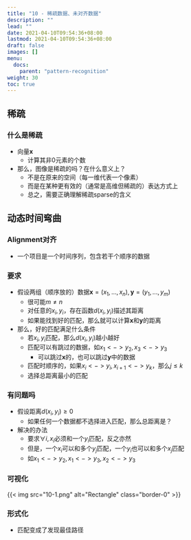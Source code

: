 ```yaml
---
title: "10 - 稀疏数据、未对齐数据"
description: ""
lead: ""
date: 2021-04-10T09:54:36+08:00
lastmod: 2021-04-10T09:54:36+08:00
draft: false
images: []
menu: 
  docs:
    parent: "pattern-recognition"
weight: 30
toc: true
---
```


## 稀疏

### 什么是稀疏

+ 向量$\boldsymbol{x}$
  + 计算其非0元素的个数
+ 那么，图像是稀疏的吗？在什么意义上？
  + 不是在原来的空间（每一维代表一个像素）
  + 而是在某种更有效的（通常是高维但稀疏的）表达方式上
  + 总之，需要正确理解稀疏sparse的含义

## 动态时间弯曲

### Alignment对齐

+ 一个项目是一个时间序列，包含若干个顺序的数据

### 要求

+ 假设两组（顺序放的）数据$\boldsymbol{x}=(x_1,...,x_n),\boldsymbol{y}=(y_1,...,y_m)$
  + 很可能$m\neq n$
  + 对任意的$x_i,y_i$，存在函数$d(x_i,y_i)$描述其距离
  + 如果能找到好的匹配，那么就可以计算$\boldsymbol{x}$和$\boldsymbol{y}$的距离
+ 那么，好的匹配满足什么条件
  + 若$x_i,y_i$匹配，那么$d(x_i,y_i)$越小越好
  + 匹配可以有跳过的数据，如$x_1<->y_2,x_3<->y_3$
    + 可以跳过$\boldsymbol{x}$的，也可以跳过$\boldsymbol{y}$中的数据
  + 匹配时顺序的，如果$x_i<->y_i,x_{i+1}<->y_k$，那么$j\leq k$
  + 选择总距离最小的匹配

### 有问题吗

+ 假设距离$d(x_i,y_i)\geq 0$
  + 如果任何一个数据都不选择进入匹配，那么总距离是？
+ 解决的办法
  + 要求$\forall i,x_i$必须和一个$y_i$匹配，反之亦然
  + 但是，一个$x_i$可以和多个$y_j$匹配，一个$y_i$也可以和多个$x_j$匹配
  + 如$x_1<->y_2,x_1<->y_3,x_2<->y_3$

### 可视化

{{< img src="10-1.png" alt="Rectangle" class="border-0" >}}

### 形式化

+ 匹配变成了发现最佳路径

